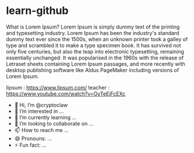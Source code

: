 # learn-github

What is Lorem Ipsum?
Lorem Ipsum is simply dummy text of the printing and typesetting industry. Lorem Ipsum has been the industry's standard dummy text ever since the 1500s, when an unknown printer took a galley of type and scrambled it to make a type specimen book. It has survived not only five centuries, but also the leap into electronic typesetting, remaining essentially unchanged. It was popularised in the 1960s with the release of Letraset sheets containing Lorem Ipsum passages, and more recently with desktop publishing software like Aldus PageMaker including versions of Lorem Ipsum.

Iipsum : https://www.lipsum.com/
teacher : https://www.youtube.com/watch?v=OyTeEjFcEXc

- 👋 Hi, I’m @cryptoclaw
- 👀 I’m interested in ...
- 🌱 I’m currently learning ...
- 💞️ I’m looking to collaborate on ...
- 📫 How to reach me ...
- 😄 Pronouns: ...
- ⚡ Fun fact: ...

<!---
cryptoclaw/cryptoclaw is a ✨ special ✨ repository because its `README.md` (this file) appears on your GitHub profile.
You can click the Preview link to take a look at your changes.
--->

